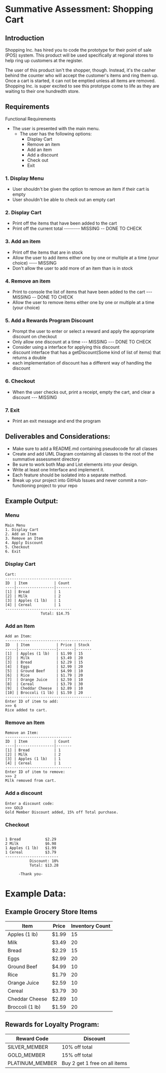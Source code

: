 # Summative Assessment: Shopping Cart
## Introduction
Shopping Inc. has hired you to code the prototype for their point of sale (POS) system. This product will be used specifically at regional stores to help ring up customers at the register.

The user of this product isn't the shopper, though. Instead, it's the casher behind the counter who will accept the customer's items and ring them up. Once a cart is started, it can not be emptied unless all items are removed. Shopping Inc. is super excited to see this prototype come to life as they are waiting to their one hundredth store.

## Requirements
Functional Requirements
* The user is presented with the main menu.
    * The user has the following options:
        * Display Cart
        * Remove an item
        * Add an item
        * Add a discount
        * Check out
        * Exit

### 1. Display Menu
* User shouldn't be given the option to remove an item if their cart is empty
* User shouldn't be able to check out an empty cart

### 2. Display Cart
* Print off the items that have been added to the cart
* Print off the current total -------- MISSING -- DONE TO CHECK

### 3. Add an item
* Print off the items that are in stock
* Allow the user to add items either one by one or multiple at a time (your choice) ---- MISSING
* Don't allow the user to add more of an item than is in stock

### 4. Remove an item
* Print to console the list of items that have been added to the cart --- MISSING -- DONE TO CHECK
* Allow the user to remove items either one by one or multiple at a time (your choice)

### 5. Add a Rewards Program Discount
* Prompt the user to enter or select a reward and apply the appropriate discount on checkout
* Only allow one discount at a time --- MISSING --- DONE TO CHECK
* Consider using a interface for applying this discount
* discount interface that has a getDiscount(Some kind of list of items) that returns a double
* each implementation of discount has a different way of handling the discount

### 6. Checkout
* When the user checks out, print a receipt, empty the cart, and clear a discount --- MISSING 

### 7. Exit
* Print an exit message and end the program

## Deliverables and Considerations:
* Make sure to add a README.md containing pseudocode for all classes
* Create and add UML Diagram containing all classes to the root of the summative assessment directory 
* Be sure to work both Map and List elements into your design.
* Write at least one Interface and implement it.
* Each feature should be isolated into a separate method.
* Break up your project into GitHub Issues and never commit a non-functioning project to your repo


## Example Output:
### Menu
```
Main Menu
1. Display Cart
2. Add an Item
3. Remove an Item
4. Apply Discount
5. Checkout
6. Exit
```
### Display Cart
```
Cart:
------------------------------
ID  | Item            | Count
----|-----------------|-------
[1] | Bread           | 1
[2] | Milk            | 2
[3] | Apples (1 lb)   | 1
[4] | Cereal          | 1
------------------------------
                Total: $14.75
```
### Add an Item
```
Add an Item:
---------------------------------------
ID   | Item            | Price | Stock 
-----|-----------------|-------|-------
[1]  | Apples (1 lb)   | $1.99 | 15              
[2]  | Milk            | $3.49 | 20              
[3]  | Bread           | $2.29 | 15              
[4]  | Eggs            | $2.99 | 20              
[5]  | Ground Beef     | $4.99 | 10              
[6]  | Rice            | $1.79 | 20              
[7]  | Orange Juice    | $2.59 | 10              
[8]  | Cereal          | $3.79 | 30              
[9]  | Cheddar Cheese  | $2.89 | 10              
[10] | Broccoli (1 lb) | $1.59 | 20              
---------------------------------------
Enter ID of item to add:
>>> 6
Rice added to cart.
```
### Remove an Item
```
Remove an Item:
------------------------------
ID  | Item            | Count
----|-----------------|-------
[1] | Bread           | 1
[2] | Milk            | 2
[3] | Apples (1 lb)   | 1
[4] | Cereal          | 1
------------------------------
Enter ID of item to remove:
>>> 2
Milk removed from cart.
```

### Add a discount
```
Enter a discount code:
>>> GOLD
Gold Member Discount added, 15% off Total purchase.
```

### Checkout
```

1 Bread           $2.29
2 Milk            $6.98
1 Apples (1 lb)   $1.99
1 Cereal          $3.79
------------------------
           Discount: 10%
           Total: $13.28
           
      -Thank you-
```

# Example Data:
## Example Grocery Store Items
| Item            | Price | Inventory Count |
|-----------------|-------|-----------------|
| Apples (1 lb)   | $1.99 | 15              |
| Milk            | $3.49 | 20              |
| Bread           | $2.29 | 15              |
| Eggs            | $2.99 | 20              |
| Ground Beef     | $4.99 | 10              |
| Rice            | $1.79 | 20              |
| Orange Juice    | $2.59 | 10              |
| Cereal          | $3.79 | 30              |
| Cheddar Cheese  | $2.89 | 10              |
| Broccoli (1 lb) | $1.59 | 20              |

## Rewards for Loyalty Program: 
| Reward Code     | Discount                      |
|-----------------|-------------------------------|
| SILVER_MEMBER   | 10% off total                 |
| GOLD_MEMBER     | 15% off total                 |
| PLATINUM_MEMBER | Buy 2 get 1 free on all items |
